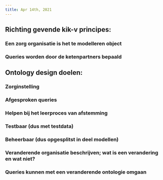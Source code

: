 ```yaml
---
title: Apr 14th, 2021
---
```


## Richting gevende kik-v principes:
### Een zorg organisatie is het te modelleren object
### Queries worden door de ketenpartners bepaald
## Ontology design doelen:
### Zorginstelling
### Afgesproken queries
### Helpen bij het leerproces van afstemming
### Testbaar (dus met testdata)
### Beheerbaar (dus opgesplitst in deel modellen)
### Veranderende organisatie beschrijven; wat is een verandering en wat niet?
### Queries kunnen met een veranderende ontologie omgaan
##
